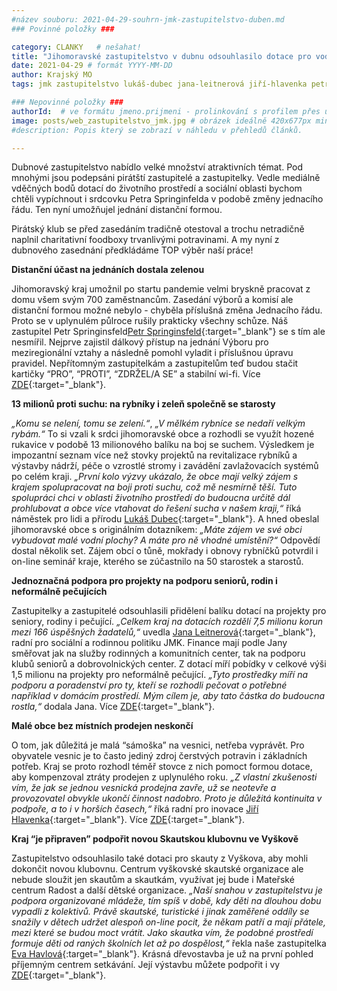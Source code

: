 ```yaml
---
#název souboru: 2021-04-29-souhrn-jmk-zastupitelstvo-duben.md
### Povinné položky ###

category: CLANKY   # nešahat!
title: "Jihomoravské zastupitelstvo v dubnu odsouhlasilo dotace pro vodu, péči i malé prodejny"
date: 2021-04-29 # formát YYYY-MM-DD
author: Krajský MO
tags: jmk zastupitelstvo lukáš-dubec jana-leitnerová jiří-hlavenka petr-springinsfeld eva-havlová # kategorie odděleny mezerami, např. volby zemědělství životní-prostředí piráti (viz https://jihomoravsky.pirati.cz/tags/)

### Nepovinné položky ###
authorId:  # ve formátu jmeno.prijmeni - prolinkování s profilem přes uid
image: posts/web_zastupitelstvo_jmk.jpg # obrázek ideálně 420x677px minifikovaný přes https://tinypng.com/
#description: Popis který se zobrazí v náhledu v přehledů článků.

---
```


Dubnové zastupitelstvo nabídlo velké množství atraktivních témat. Pod mnohými jsou podepsáni pirátští zastupitelé a zastupitelky. Vedle mediálně vděčných bodů dotací do životního prostředí a sociální oblasti bychom chtěli vypíchnout i srdcovku Petra Springinfelda v podobě změny jednacího řádu. Ten nyní umožňujel jednání distanční formou. 

Pirátský klub se před zasedáním tradičně otestoval a trochu netradičně naplnil charitativní foodboxy trvanlivými potravinami. A my nyní z dubnového zasednání předkládáme TOP výběr naší práce!

**Distanční účast na jednáních dostala zelenou**

Jihomoravský kraj umožnil po startu pandemie velmi bryskně pracovat z domu všem svým 700 zaměstnancům. Zasedání výborů a komisí ale distanční formou možné nebylo - chyběla příslušná změna Jednacího řádu. Proto se v uplynulém půlroce rušily prakticky všechny schůze. Náš zastupitel Petr Springinsfeld[Petr Springinsfeld](https://jihomoravsky.pirati.cz/lide/petr-springinsfeld){:target="_blank"} se s tím ale nesmířil. Nejprve zajistil dálkový přístup na jednání Výboru pro meziregionální vztahy a následně pomohl vyladit i příslušnou úpravu pravidel. Nepřítomným zastupitelkám a zastupitelům teď budou stačit kartičky “PRO”, “PROTI”, “ZDRŽEL/A SE” a stabilní wi-fi. Více [ZDE](https://jihomoravsky.pirati.cz/aktuality/springinsfeld-kraj-musi-umoznit-dalkove-jednani.html){:target="_blank"}.

**13 milionů proti suchu: na rybníky i zeleň společně se starosty**

*„Komu se nelení, tomu se zelení.“*, *„V mělkém rybníce se nedaří velkým rybám.“* To si vzali k srdci jihomoravské obce a rozhodli se využít hozené rukavice v podobě 13 milionového balíku na boj se suchem. Výsledkem je impozantní seznam více než stovky projektů na revitalizace rybníků a výstavby nádrží, péče o vzrostlé stromy i zavádění zavlažovacích systémů po celém kraji. *„První kolo výzvy ukázalo, že obce mají velký zájem s krajem spolupracovat na boji proti suchu, což mě nesmírně těší. Tuto spolupráci chci v oblasti životního prostředí do budoucna určitě dál prohlubovat a obce více vtahovat do řešení sucha v našem kraji,“* říká náměstek pro lidi a přírodu [Lukáš Dubec](https://jihomoravsky.pirati.cz/lide/lukas-dubec/){:target="_blank"}. A hned obeslal jihomoravské obce s originálním dotazníkem: *„Máte zájem ve své obci vybudovat malé vodní plochy? A máte pro ně vhodné umístění?“* Odpovědí dostal několik set. Zájem obcí o tůně, mokřady i obnovy rybníčků potvrdil i on-line seminář kraje, kterého se zúčastnilo na 50 starostek a starostů. 

**Jednoznačná podpora pro projekty na podporu seniorů, rodin i neformálně pečujících**

Zastupitelky a zastupitelé odsouhlasili přidělení balíku dotací na projekty pro seniory, rodiny i pečující. *„Celkem kraj na dotacích rozdělí 7,5 milionu korun mezi 166 úspěšných žadatelů,“* uvedla [Jana Leitnerová](https://jihomoravsky.pirati.cz/lide/jana-leitnerova){:target="_blank"}, radní pro sociální a rodinnou politiku JMK. Finance mají podle Jany směřovat jak na služby rodinných a komunitních center, tak na podporu klubů seniorů a dobrovolnických center. Z dotací míří pobídky v celkové výši 1,5 milionu na projekty pro neformálně pečující. *„Tyto prostředky míří na podporu a poradenství pro ty, kteří se rozhodli pečovat o potřebné například v domácím prostředí. Mým cílem je, aby tato částka do budoucna rostla,“* dodala Jana. Více [ZDE](https://www.kr-jihomoravsky.cz/Default.aspx?ID=436212&TypeID=2){:target="_blank"}.

**Malé obce bez místních prodejen neskončí**

O tom, jak důležitá je malá “sámoška” na vesnici, netřeba vyprávět. Pro obyvatele vesnic je to často jediný zdroj čerstvých potravin i základních potřeb. Kraj se proto rozhodl téměř stovce z nich pomoct formou dotace, aby kompenzoval ztráty prodejen z uplynulého roku. *„Z vlastní zkušenosti vím, že jak se jednou vesnická prodejna zavře, už se neotevře a provozovatel obvykle ukončí činnost nadobro. Proto je důležitá kontinuita v podpoře, a to i v horších časech,“* říká radní pro inovace [Jiří Hlavenka](https://jihomoravsky.pirati.cz/lide/jiri-hlavenka){:target="_blank"}. Více [ZDE](https://jihomoravsky.pirati.cz/aktuality/jmk-dal-ctyri-miliony-malym-prodejnam.html){:target="_blank"}.

**Kraj “je připraven” podpořit novou Skautskou klubovnu ve Vyškově**

Zastupitelstvo odsouhlasilo také dotaci pro skauty z Vyškova, aby mohli dokončit novou klubovnu. Centrum vyškovské skautské organizace ale nebude sloužit jen skautům a skautkám, využívat jej bude i Mateřské centrum Radost a další dětské organizace. *„Naší snahou v zastupitelstvu je podpora organizované mládeže, tím spíš v době, kdy děti na dlouhou dobu vypadli z kolektivů. Právě skautské, turistické i jinak zaměřené oddíly se snažily v dětech udržet alespoň on-line pocit, že někam patří a mají přátele, mezi které se budou moct vrátit. Jako skautka vím, že podobné prostředí formuje děti od raných školních let až po dospělost,“* řekla naše zastupitelka [Eva Havlová](https://jihomoravsky.pirati.cz/lide/eva-havlova/){:target="_blank"}. Krásná dřevostavba je už na první pohled příjemným centrem setkávání. Její výstavbu můžete podpořit i vy [ZDE](http://www.novaklubovna.jdem.cz/){:target="_blank"}.
